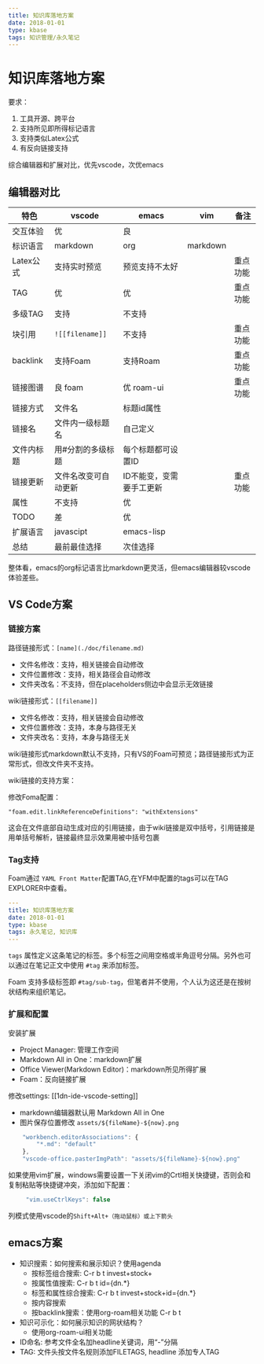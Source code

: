 ```yaml
---
title: 知识库落地方案
date: 2018-01-01
type: kbase
tags: 知识管理/永久笔记
---
```

# 知识库落地方案

要求：

1. 工具开源、跨平台
2. 支持所见即所得标记语言
3. 支持类似Latex公式
4. 有反向链接支持

综合编辑器和扩展对比，优先vscode，次优emacs

## 编辑器对比

| 特色       | vscode               | emacs                    | vim      | 备注     |
| ---------- | -------------------- | ------------------------ | -------- | -------- |
| 交互体验   | 优                   | 良                       |          |          |
| 标识语言   | markdown             | org                      | markdown |          |
| Latex公式  | 支持实时预览         | 预览支持不太好           |          | 重点功能 |
| TAG        | 优                   | 优                       |          | 重点功能 |
| 多级TAG    | 支持                 | 不支持                   |          |          |
| 块引用     | `![[filename]]`    | 不支持                   |          | 重点功能 |
| backlink   | 支持Foam             | 支持Roam                 |          | 重点功能 |
| 链接图谱   | 良 foam              | 优 roam-ui               |          | 重点功能 |
| 链接方式   | 文件名               | 标题id属性               |          |          |
| 链接名     | 文件内一级标题名     | 自己定义                 |          |          |
| 文件内标题 | 用#分割的多级标题    | 每个标题都可设置ID       |          |          |
| 链接更新   | 文件名改变可自动更新 | ID不能变，变需要手工更新 |          | 重点功能 |
| 属性       | 不支持               | 优                       |          |          |
| TODO       | 差                   | 优                       |          |          |
| 扩展语言   | javascipt            | emacs-lisp               |          |          |
| 总结       | 最前最佳选择         | 次佳选择                 |          |          |

整体看，emacs的org标记语言比markdown更灵活，但emacs编辑器较vscode体验差些。

## VS Code方案

### 链接方案

路径链接形式：`[name](./doc/filename.md)`

- 文件名修改：支持，相关链接会自动修改
- 文件位置修改：支持，相关路径会自动修改
- 文件夹改名：不支持，但在placeholders侧边中会显示无效链接

wiki链接形式：`[[filename]]`

- 文件名修改：支持，相关链接会自动修改
- 文件位置修改：支持，本身与路径无关
- 文件夹改名：支持，本身与路径无关

wiki链接形式markdown默认不支持，只有VS的Foam可预览；路径链接形式为正常形式，但改文件夹不支持。

wiki链接的支持方案：

修改Foma配置：

```
"foam.edit.linkReferenceDefinitions": "withExtensions"
```

这会在文件底部自动生成对应的引用链接，由于wiki链接是双中括号，引用链接是用单括号解析，链接最终显示效果用被中括号包裹

### Tag支持

Foam通过 `YAML Front Matter`配置TAG,在YFM中配置的tags可以在TAG EXPLORER中查看。

```yaml
---
title: 知识库落地方案
date: 2018-01-01
type: kbase
tags: 永久笔记, 知识库
---
```

`tags` 属性定义这条笔记的标签。多个标签之间用空格或半角逗号分隔。另外也可以通过在笔记正文中使用 `#tag` 来添加标签。

Foam 支持多级标签即 `#tag/sub-tag`，但笔者并不使用，个人认为这还是在按树状结构来组织笔记。

### 扩展和配置

安装扩展

- Project Manager: 管理工作空间
- Markdown All in One：markdown扩展
- Office Viewer(Markdown Editor)：markdown所见所得扩展
- Foam：反向链接扩展

修改settings: [[1dn-ide-vscode-setting]]

- markdown编辑器默认用 Markdown All in One
- 图片保存位置修改 `assets/${fileName}-${now}.png`

```js
    "workbench.editorAssociations": {
        "*.md": "default"
    },
    "vscode-office.pasterImgPath": "assets/${fileName}-${now}.png"
```

如果使用vim扩展，windows需要设置一下关闭vim的Crtl相关快捷键，否则会和复制粘贴等快捷键冲突，添加如下配置：

```js
     "vim.useCtrlKeys": false
```

列模式使用vscode的`Shift+Alt+（拖动鼠标）或上下箭头`

## emacs方案

- 知识搜索：如何搜索和展示知识？使用agenda
  + 按标签组合搜索: C-r b t invest+stock+
  + 按属性值搜索: C-r b t id={dn.*}
  + 标签和属性综合搜索: C-r b t invest+stock+id={dn.*}
  + 按内容搜索
  + 按backlink搜索：使用org-roam相关功能 C-r b t
- 知识可示化：如何展示知识的网状结构？
  + 使用org-roam-ui相关功能
- ID命名: 参考文件全名加headline关键词，用“-”分隔
- TAG: 文件头按文件名规则添加FILETAGS, headline 添加专人TAG



